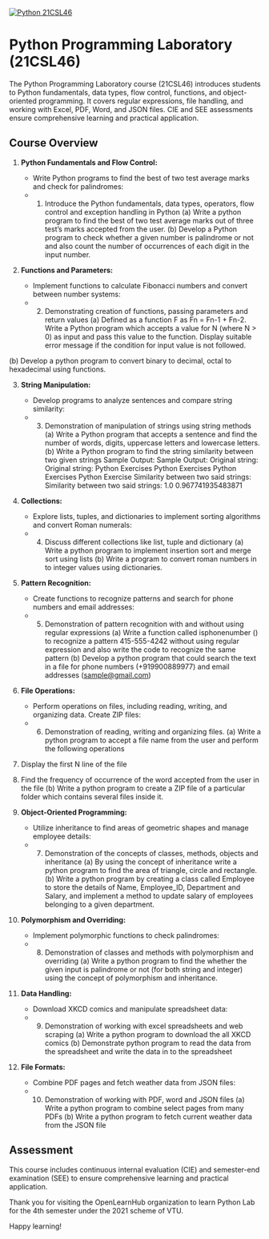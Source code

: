 [![Python 21CSL46](https://img.shields.io/badge/Python-21CSL46-blue?style=for-the-badge&logo=python)](#)

# Python Programming Laboratory (21CSL46)



The Python Programming Laboratory course (21CSL46) introduces students to Python fundamentals, data types, flow control, functions, and object-oriented programming. It covers regular expressions, file handling, and working with Excel, PDF, Word, and JSON files. CIE and SEE assessments ensure comprehensive learning and practical application.

## Course Overview

1. **Python Fundamentals and Flow Control:**
   - Write Python programs to find the best of two test average marks and check for palindromes:
   - 1. Introduce the Python fundamentals, data types, operators, flow control and exception handling in Python
(a) Write a python program to find the best of two test average marks out of three test’s marks accepted from the user.
(b) Develop a Python program to check whether a given number is palindrome or not and also count the number of occurrences of each digit in the input number.


2. **Functions and Parameters:**
   - Implement functions to calculate Fibonacci numbers and convert between number systems:
   - 2. Demonstrating creation of functions, passing parameters and return values
(a) Defined as a function F as Fn = Fn-1 + Fn-2. Write a Python program which accepts a value for N (where N > 0) as input and pass this value to the function. Display suitable error message if the condition for input value is not followed.

(b) Develop a python program to convert binary to decimal, octal to hexadecimal using functions.

3. **String Manipulation:**
   - Develop programs to analyze sentences and compare string similarity:
   - 3. Demonstration of manipulation of strings using string methods
(a) Write a Python program that accepts a sentence and find the number of words, digits, uppercase letters and lowercase letters.
(b) Write a Python program to find the string similarity between two given strings
Sample Output: Sample Output:
Original string: Original string:
Python Exercises Python Exercises
Python Exercises Python Exercise
Similarity between two said strings: Similarity between two said strings:
1.0 0.967741935483871

4. **Collections:**
   - Explore lists, tuples, and dictionaries to implement sorting algorithms and convert Roman numerals:
   - 4. Discuss different collections like list, tuple and dictionary
(a) Write a python program to implement insertion sort and merge sort using lists
(b) Write a program to convert roman numbers in to integer values using dictionaries.


5. **Pattern Recognition:**
   - Create functions to recognize patterns and search for phone numbers and email addresses:
   - 5. Demonstration of pattern recognition with and without using regular expressions
(a) Write a function called isphonenumber () to recognize a pattern 415-555-4242 without using regular expression and also write the code to recognize the same pattern
(b) Develop a python program that could search the text in a file for phone numbers (+919900889977) and email addresses (sample@gmail.com)

6. **File Operations:**
   - Perform operations on files, including reading, writing, and organizing data. Create ZIP files:
   - 6. Demonstration of reading, writing and organizing files.
(a) Write a python program to accept a file name from the user and perform the following operations
1. Display the first N line of the file
2. Find the frequency of occurrence of the word accepted from the user in the file
(b) Write a python program to create a ZIP file of a particular folder which contains several files inside it.

7. **Object-Oriented Programming:**
   - Utilize inheritance to find areas of geometric shapes and manage employee details:
   - 7. Demonstration of the concepts of classes, methods, objects and inheritance
(a) By using the concept of inheritance write a python program to find the area of triangle, circle and rectangle.
(b) Write a python program by creating a class called Employee to store the details of Name, Employee_ID, Department and Salary, and implement a method to update salary of employees belonging to a given department.

8. **Polymorphism and Overriding:**
   - Implement polymorphic functions to check palindromes:
   - 8. Demonstration of classes and methods with polymorphism and overriding
(a) Write a python program to find the whether the given input is palindrome or not (for both string and integer) using the concept of polymorphism and inheritance.

9. **Data Handling:**
   - Download XKCD comics and manipulate spreadsheet data:
   - 9. Demonstration of working with excel spreadsheets and web scraping
(a) Write a python program to download the all XKCD comics
(b) Demonstrate python program to read the data from the spreadsheet and write the data in to the spreadsheet

10. **File Formats:**
    - Combine PDF pages and fetch weather data from JSON files:
    - 10. Demonstration of working with PDF, word and JSON files
(a) Write a python program to combine select pages from many PDFs
(b) Write a python program to fetch current weather data from the JSON file

## Assessment
This course includes continuous internal evaluation (CIE) and semester-end examination (SEE) to ensure comprehensive learning and practical application.

Thank you for visiting the OpenLearnHub organization to learn Python Lab for the 4th semester under the 2021 scheme of VTU.

Happy learning!

